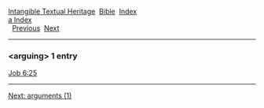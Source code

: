 [Intangible Textual Heritage](../../index)  [Bible](../index) 
[Index](index)   
[a Index](_a_)  
  [Previous](c00690)  [Next](c00692) 

------------------------------------------------------------------------

### &lt;arguing&gt; 1 entry

[Job 6:25](../kjv/job006.htm#025)  

------------------------------------------------------------------------

[Next: arguments (1)](c00692)
